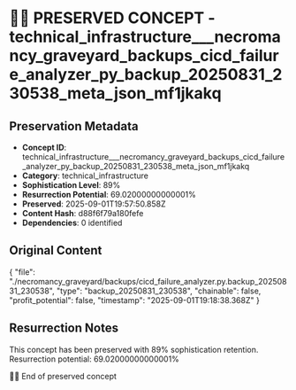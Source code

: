 # 🏴‍☠️ PRESERVED CONCEPT - technical_infrastructure___necromancy_graveyard_backups_cicd_failure_analyzer_py_backup_20250831_230538_meta_json_mf1jkakq

## Preservation Metadata
- **Concept ID**: technical_infrastructure___necromancy_graveyard_backups_cicd_failure_analyzer_py_backup_20250831_230538_meta_json_mf1jkakq
- **Category**: technical_infrastructure
- **Sophistication Level**: 89%
- **Resurrection Potential**: 69.02000000000001%
- **Preserved**: 2025-09-01T19:57:50.858Z
- **Content Hash**: d88f6f79a180fefe
- **Dependencies**: 0 identified

## Original Content

{
  "file": "./necromancy_graveyard/backups/cicd_failure_analyzer.py.backup_20250831_230538",
  "type": "backup_20250831_230538",
  "chainable": false,
  "profit_potential": false,
  "timestamp": "2025-09-01T19:18:38.368Z"
}

## Resurrection Notes
This concept has been preserved with 89% sophistication retention.
Resurrection potential: 69.02000000000001%

🏴‍☠️ End of preserved concept